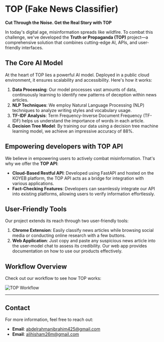 # TOP (Fake News Classifier)

**Cut Through the Noise. Get the Real Story with TOP**

In today's digital age, misinformation spreads like wildfire. To combat this challenge, we've developed the **Truth or Propaganda (TOP)** project—a comprehensive solution that combines cutting-edge AI, APIs, and user-friendly interfaces.

## The Core AI Model

At the heart of TOP lies a powerful AI model. Deployed in a public cloud environment, it ensures scalability and accessibility. Here's how it works:

1. **Data Processing**: Our model processes vast amounts of data, continuously learning to identify new patterns of deception within news articles.
2. **NLP Techniques**: We employ Natural Language Processing (NLP) techniques to analyze writing styles and vocabulary usage.
3. **TF-IDF Analysis**: Term Frequency-Inverse Document Frequency (TF-IDF) helps us understand the importance of words in each article.
4. **Decision Tree Model**: By training our data using a decision tree machine learning model, we achieve an impressive accuracy of 88%.

## Empowering developers with TOP API

We believe in empowering users to actively combat misinformation. That's why we offer the **TOP API**:

- **Cloud-Based Restful API**: Developed using FastAPI and hosted on the KOYEB platform, the TOP API acts as a bridge for integration with various applications.
- **Fact-Checking Features**: Developers can seamlessly integrate our API into existing platforms, allowing users to verify information effortlessly.

## User-Friendly Tools

Our project extends its reach through two user-friendly tools:

1. **Chrome Extension**: Easily classify news articles while browsing social media or conducting online research with a few buttons.
2. **Web Application**: Just copy and paste any suspicious news article into the user-model chat to assess its credibility. Our web app provides documentation on how to use our products effectively.

## Workflow Overview

Check out our workflow to see how TOP works:

![TOP Workflow](https://github.com/ali26m/Fake_News_Classification/blob/main/documentaion/TOP-pipeline.gif)

---

## Contact

For more information, feel free to reach out:

- **Email**: [abdelrahmanibrahim425@gmail.com](mailto:abdelrahmanibrahim425@gmail.com)
- **Email**: [alihisham26m@gmail.com](mailto:alihisham26m@gmail.com)
